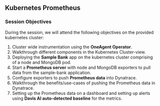 ## Kubernetes Prometheus  
### Session Objectives
During the session, we will attend the following objectives on the provided kubernetes cluster:
1. Cluster wide instrumentation using the **OneAgent Operator**.
1. Walkthrough different components in the Kubernetes Cluster-view.
1. Deploying the **Sample Bank** app on the kubernetes cluster comprising of a node and MongoDB pod.
1. Start a **Prometheus server** with node and MongoDB exporters to pull data from the sample-bank application.
1. Configure exporters to push **Prometheus data** into Dynatrace.
1. Walkthrough the benefits/use-cases of pushing the Prometheus data in Dynatrace.
1. Setting up the Prometheus data on a dashboard and setting up alerts using **Davis AI auto-detected baseline** for the metrics.

<!-- ------------------------ -->
